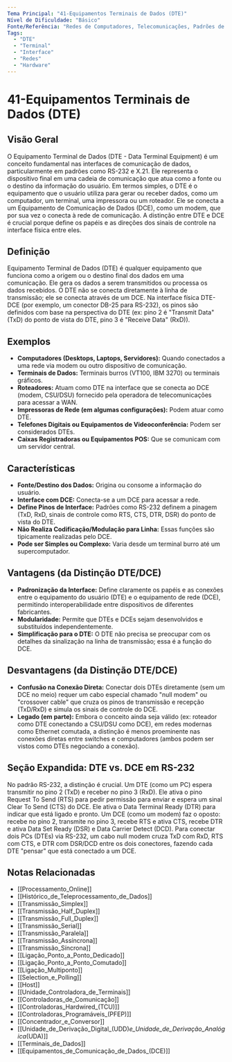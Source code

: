 ```yaml
---
Tema Principal: "41-Equipamentos Terminais de Dados (DTE)"
Nível de Dificuldade: "Básico"
Fonte/Referência: "Redes de Computadores, Telecomunicações, Padrões de Interface"
Tags:
  - "DTE"
  - "Terminal"
  - "Interface"
  - "Redes"
  - "Hardware"
---
```


# 41-Equipamentos Terminais de Dados (DTE)

## Visão Geral

O Equipamento Terminal de Dados (DTE - Data Terminal Equipment) é um conceito fundamental nas interfaces de comunicação de dados, particularmente em padrões como RS-232 e X.21. Ele representa o dispositivo final em uma cadeia de comunicação que atua como a fonte ou o destino da informação do usuário. Em termos simples, o DTE é o equipamento que o usuário utiliza para gerar ou receber dados, como um computador, um terminal, uma impressora ou um roteador. Ele se conecta a um Equipamento de Comunicação de Dados (DCE), como um modem, que por sua vez o conecta à rede de comunicação. A distinção entre DTE e DCE é crucial porque define os papéis e as direções dos sinais de controle na interface física entre eles.

## Definição

Equipamento Terminal de Dados (DTE) é qualquer equipamento que funciona como a origem ou o destino final dos dados em uma comunicação. Ele gera os dados a serem transmitidos ou processa os dados recebidos. O DTE não se conecta diretamente à linha de transmissão; ele se conecta através de um DCE. Na interface física DTE-DCE (por exemplo, um conector DB-25 para RS-232), os pinos são definidos com base na perspectiva do DTE (ex: pino 2 é "Transmit Data" (TxD) do ponto de vista do DTE, pino 3 é "Receive Data" (RxD)).

## Exemplos

*   **Computadores (Desktops, Laptops, Servidores):** Quando conectados a uma rede via modem ou outro dispositivo de comunicação.
*   **Terminais de Dados:** Terminais burros (VT100, IBM 3270) ou terminais gráficos.
*   **Roteadores:** Atuam como DTE na interface que se conecta ao DCE (modem, CSU/DSU) fornecido pela operadora de telecomunicações para acessar a WAN.
*   **Impressoras de Rede (em algumas configurações):** Podem atuar como DTE.
*   **Telefones Digitais ou Equipamentos de Videoconferência:** Podem ser considerados DTEs.
*   **Caixas Registradoras ou Equipamentos POS:** Que se comunicam com um servidor central.

## Características

*   **Fonte/Destino dos Dados:** Origina ou consome a informação do usuário.
*   **Interface com DCE:** Conecta-se a um DCE para acessar a rede.
*   **Define Pinos de Interface:** Padrões como RS-232 definem a pinagem (TxD, RxD, sinais de controle como RTS, CTS, DTR, DSR) do ponto de vista do DTE.
*   **Não Realiza Codificação/Modulação para Linha:** Essas funções são tipicamente realizadas pelo DCE.
*   **Pode ser Simples ou Complexo:** Varia desde um terminal burro até um supercomputador.

## Vantagens (da Distinção DTE/DCE)

*   **Padronização da Interface:** Define claramente os papéis e as conexões entre o equipamento do usuário (DTE) e o equipamento de rede (DCE), permitindo interoperabilidade entre dispositivos de diferentes fabricantes.
*   **Modularidade:** Permite que DTEs e DCEs sejam desenvolvidos e substituídos independentemente.
*   **Simplificação para o DTE:** O DTE não precisa se preocupar com os detalhes da sinalização na linha de transmissão; essa é a função do DCE.

## Desvantagens (da Distinção DTE/DCE)

*   **Confusão na Conexão Direta:** Conectar dois DTEs diretamente (sem um DCE no meio) requer um cabo especial chamado "null modem" ou "crossover cable" que cruza os pinos de transmissão e recepção (TxD/RxD) e simula os sinais de controle do DCE.
*   **Legado (em parte):** Embora o conceito ainda seja válido (ex: roteador como DTE conectando a CSU/DSU como DCE), em redes modernas como Ethernet comutada, a distinção é menos proeminente nas conexões diretas entre switches e computadores (ambos podem ser vistos como DTEs negociando a conexão).

## Seção Expandida: DTE vs. DCE em RS-232

No padrão RS-232, a distinção é crucial. Um DTE (como um PC) espera transmitir no pino 2 (TxD) e receber no pino 3 (RxD). Ele ativa o pino Request To Send (RTS) para pedir permissão para enviar e espera um sinal Clear To Send (CTS) do DCE. Ele ativa o Data Terminal Ready (DTR) para indicar que está ligado e pronto. Um DCE (como um modem) faz o oposto: recebe no pino 2, transmite no pino 3, recebe RTS e ativa CTS, recebe DTR e ativa Data Set Ready (DSR) e Data Carrier Detect (DCD). Para conectar dois PCs (DTEs) via RS-232, um cabo null modem cruza TxD com RxD, RTS com CTS, e DTR com DSR/DCD entre os dois conectores, fazendo cada DTE "pensar" que está conectado a um DCE.

## Notas Relacionadas

*   [[Processamento_Online]]
*   [[Histórico_de_Teleprocessamento_de_Dados]]
*   [[Transmissão_Simplex]]
*   [[Transmissão_Half_Duplex]]
*   [[Transmissão_Full_Duplex]]
*   [[Transmissão_Serial]]
*   [[Transmissão_Paralela]]
*   [[Transmissão_Assíncrona]]
*   [[Transmissão_Síncrona]]
*   [[Ligação_Ponto_a_Ponto_Dedicado]]
*   [[Ligação_Ponto_a_Ponto_Comutado]]
*   [[Ligação_Multiponto]]
*   [[Selection_e_Polling]]
*   [[Host]]
*   [[Unidade_Controladora_de_Terminais]]
*   [[Controladoras_de_Comunicação]]
*   [[Controladoras_Hardwired_(TCU)]]
*   [[Controladoras_Programáveis_(PFEP)]]
*   [[Concentrador_e_Conversor]]
*   [[Unidade_de_Derivação_Digital_(UDD)_e_Unidade_de_Derivação_Analógica_(UDA)]]
*   [[Terminais_de_Dados]]
*   [[Equipamentos_de_Comunicação_de_Dados_(DCE)]]

